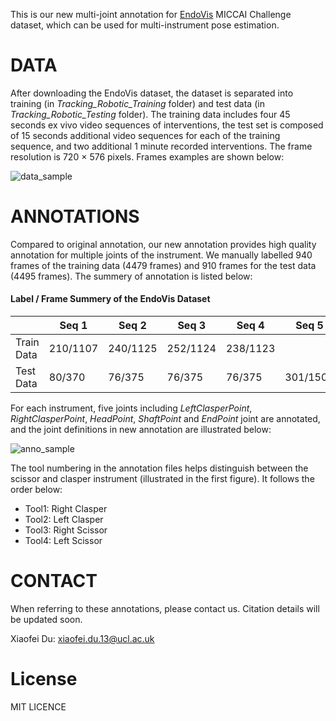 This is our new multi-joint annotation for [EndoVis](https://endovissub-instrument.grand-challenge.org/) MICCAI Challenge dataset, which can be used for multi-instrument pose estimation.

# DATA 
After downloading the EndoVis dataset, the dataset is separated into training (in *Tracking_Robotic_Training* folder) and test data (in *Tracking_Robotic_Testing* folder). The training data includes four 45 seconds ex vivo video sequences of interventions, the test set is composed of 15 seconds additional video sequences for each of the training sequence, and two additional 1 minute recorded interventions. The frame resolution is 720 × 576 pixels. Frames examples are shown below:

![data_sample](https://user-images.githubusercontent.com/6115717/27146869-b3761b1c-5132-11e7-81ff-2b841172b0a6.png)

# ANNOTATIONS
Compared to original annotation, our new annotation provides high quality annotation for multiple joints of the instrument. We manually labelled 940 frames of the training data (4479 frames) and 910 frames for the test data (4495 frames). The summery of annotation is listed below:
#### Label / Frame Summery of the EndoVis Dataset
|            |   Seq 1  |   Seq 2  | Seq 3    | Seq 4    | Seq 5    | Seq 6    | Total      |
| ---------- | -------- | -------- | -------- | -------- | -------- | -------- | ---------- |
| Train Data | 210/1107 | 240/1125 | 252/1124 | 238/1123 |          |          | 940 / 4479 | 
| Test Data  | 80/370   | 76/375   | 76/375   | 76/375   | 301/1500 | 301/1500 | 910/4495   |

For each instrument, five joints including *LeftClasperPoint*, *RightClasperPoint*, *HeadPoint*, *ShaftPoint* and *EndPoint* joint are annotated, and the joint definitions in new annotation are illustrated below:

![anno_sample](https://user-images.githubusercontent.com/6115717/27146913-e021bd60-5132-11e7-8c7a-4192bdeb8a5a.png)

The tool numbering in the annotation files helps distinguish between the scissor and clasper instrument (illustrated in the first figure). It follows the order below:
- Tool1: Right Clasper
- Tool2: Left Clasper
- Tool3: Right Scissor
- Tool4: Left Scissor

# CONTACT
When referring to these annotations, please contact us.
Citation details will be updated soon.

Xiaofei Du: <xiaofei.du.13@ucl.ac.uk>

# License
MIT LICENCE




